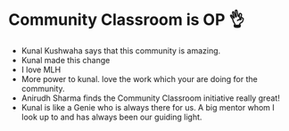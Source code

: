 # Community Classroom is OP :ok_hand:

- Kunal Kushwaha says that this community is amazing.
- Kunal made this change
- I love MLH
- More power to kunal. love the work which your are doing for the community.
- Anirudh Sharma finds the Community Classroom initiative really great!
- Kunal is like a Genie who is always there for us. A big mentor whom I look up to and has always been our guiding light.
